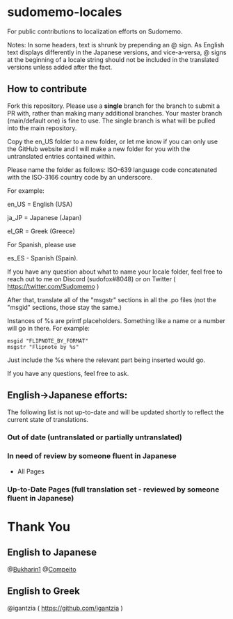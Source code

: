 # sudomemo-locales
For public contributions to localization efforts on Sudomemo.

Notes: In some headers, text is shrunk by prepending an @ sign. As English text displays differently in the Japanese versions, and vice-a-versa, @ signs at the beginning of a locale string should not be included in the translated versions unless added after the fact.

## How to contribute

Fork this repository. Please use a **single** branch for the branch to submit a PR with, rather than making many additional branches. Your master branch (main/default one) is fine to use. The single branch is what will be pulled into the main repository. 

Copy the en_US folder to a new folder, or let me know if you can only use the GitHub website and I will make a new folder for you with the untranslated entries contained within.

Please name the folder as follows: ISO-639 language code concatenated with the ISO-3166 country code by an underscore. 

For example:

en_US = English (USA)

ja_JP = Japanese (Japan)

el_GR = Greek (Greece)

For Spanish, please use

es_ES - Spanish (Spain).

If you have any question about what to name your locale folder, feel free to reach out to me on Discord (sudofox#8048) or on Twitter ( https://twitter.com/Sudomemo )

After that, translate all of the "msgstr" sections in all the .po files (not the "msgid" sections, those stay the same.)

Instances of %s are printf placeholders. Something like a name or a number will go in there. For example:

```
msgid "FLIPNOTE_BY_FORMAT"
msgstr "Flipnote by %s"
```

Just include the %s where the relevant part being inserted would go.

If you have any questions, feel free to ask.
   
## English->Japanese efforts:

The following list is not up-to-date and will be updated shortly to reflect the current state of translations. 	

### Out of date (untranslated or partially untranslated)


### In need of review by someone fluent in Japanese  
- All Pages

### Up-to-Date Pages (full translation set - reviewed by someone fluent in Japanese)


# Thank You

## English to Japanese

@[Bukharin1](https://www.twitter.com/Fin_suomi_)
@[Compeito](https://twitter.com/ugo_compeito)

## English to Greek 

@igantzia ( https://github.com/igantzia )
